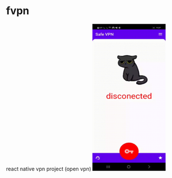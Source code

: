 # fvpn
react native vpn project (open vpn)
<img src="https://github.com/fploit/fvpn/blob/main/fvpn.gif" width="200" height="400">
